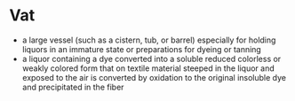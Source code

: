 # Vat

- a large vessel (such as a cistern, tub, or barrel) especially for holding liquors in an immature state or preparations for dyeing or tanning
- a liquor containing a dye converted into a soluble reduced colorless or weakly colored form that on textile material steeped in the liquor and exposed to the air is converted by oxidation to the original insoluble dye and precipitated in the fiber